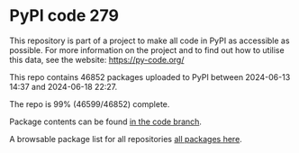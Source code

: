 # PyPI code 279

This repository is part of a project to make all code in PyPI as accessible as possible. For more information 
on the project and to find out how to utilise this data, see the website: https://py-code.org/

This repo contains 46852 packages uploaded to PyPI between 
2024-06-13 14:37 and 2024-06-18 22:27.

The repo is 99% (46599/46852) complete.

Package contents can be found [in the code branch](https://github.com/pypi-data/pypi-mirror-279/tree/code/packages).

A browsable package list for all repositories [all packages here](https://py-code.org/repositories/pypi-mirror-279).


